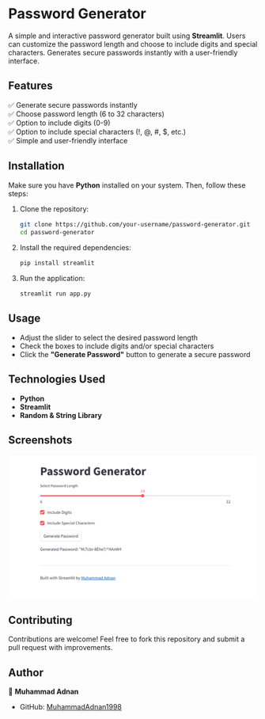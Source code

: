 # **Password Generator**  

A simple and interactive password generator built using **Streamlit**. Users can customize the password length and choose to include digits and special characters. Generates secure passwords instantly with a user-friendly interface.  

## **Features**  
✅ Generate secure passwords instantly  
✅ Choose password length (6 to 32 characters)  
✅ Option to include digits (0-9)  
✅ Option to include special characters (!, @, #, $, etc.)  
✅ Simple and user-friendly interface  

## **Installation**  

Make sure you have **Python** installed on your system. Then, follow these steps:  

1. Clone the repository:  
   ```bash
   git clone https://github.com/your-username/password-generator.git
   cd password-generator
   ```  
2. Install the required dependencies:  
   ```bash
   pip install streamlit
   ```  
3. Run the application:  
   ```bash
   streamlit run app.py
   ```  

## **Usage**  
- Adjust the slider to select the desired password length  
- Check the boxes to include digits and/or special characters  
- Click the **"Generate Password"** button to generate a secure password  

## **Technologies Used**  
- **Python**  
- **Streamlit**  
- **Random & String Library**  

## **Screenshots**  
![alt text](image.png) 

## **Contributing**  
Contributions are welcome! Feel free to fork this repository and submit a pull request with improvements.  

## **Author**  
👤 **Muhammad Adnan**  
- GitHub: [MuhammadAdnan1998](https://github.com/MuhammadAdnan1998)